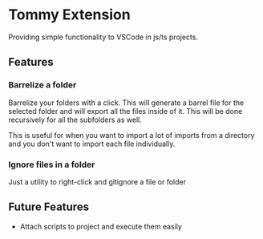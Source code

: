 # Tommy Extension

Providing simple functionality to VSCode in js/ts projects.

## Features


### Barrelize a folder
Barrelize your folders with a click. This will generate a barrel file for the selected folder and will export all the files inside of it. This will be done recursively for all the subfolders as well.

This is useful for when you want to import a lot of imports from a directory and you don't want to import each file individually.

### Ignore files in a folder
Just a utility to right-click and gitignore a file or folder

## Future Features
- Attach scripts to project and execute them easily
